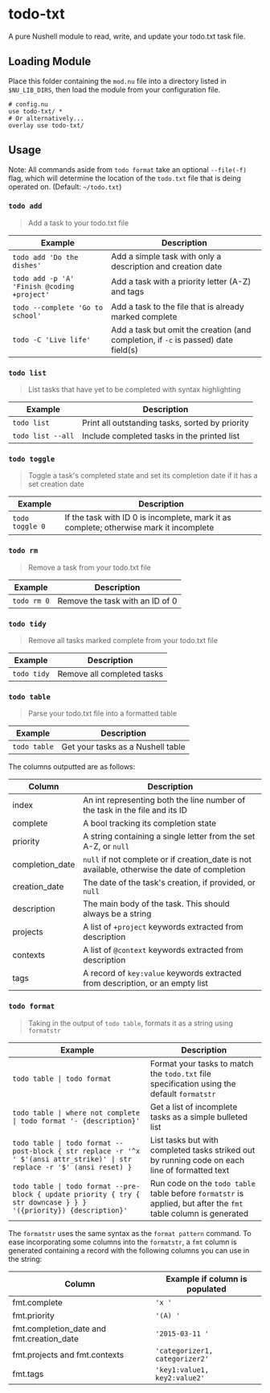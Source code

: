 # todo-txt

A pure Nushell module to read, write, and update your todo.txt task file.

## Loading Module

Place this folder containing the `mod.nu` file into a directory listed in `$NU_LIB_DIRS`, then load the module from your configuration file.

```nushell
# config.nu
use todo-txt/ *
# Or alternatively...
overlay use todo-txt/
```

## Usage

Note: All commands aside from `todo format` take an optional `--file(-f)` flag, which will determine the location of the `todo.txt` file that is deing operated on. (Default: `~/todo.txt`)

### `todo add`

> Add a task to your todo.txt file

| Example | Description |
| ------- | ----------- |
| `todo add 'Do the dishes'` | Add a simple task with only a description and creation date |
| `todo add -p 'A' 'Finish @coding +project'` | Add a task with a priority letter (A-Z) and tags |
| `todo --complete 'Go to school'` | Add a task to the file that is already marked complete |
| `todo -C 'Live life'` | Add a task but omit the creation (and completion, if `-c` is passed) date field(s) |

### `todo list`

> List tasks that have yet to be completed with syntax highlighting

| Example | Description |
| ------- | ----------- |
| `todo list` | Print all outstanding tasks, sorted by priority |
| `todo list --all` | Include completed tasks in the printed list |

### `todo toggle`

> Toggle a task's completed state and set its completion date if it has a set creation date

| Example | Description |
| ------- | ----------- |
| `todo toggle 0` | If the task with ID 0 is incomplete, mark it as complete; otherwise mark it incomplete |

### `todo rm`

> Remove a task from your todo.txt file

| Example | Description |
| ------- | ----------- |
| `todo rm 0` | Remove the task with an ID of 0 |

### `todo tidy`

> Remove all tasks marked complete from your todo.txt file

| Example | Description |
| ------- | ----------- |
| `todo tidy` | Remove all completed tasks |

### `todo table`

> Parse your todo.txt file into a formatted table

| Example | Description |
| ------- | ----------- |
| `todo table` | Get your tasks as a Nushell table |

The columns outputted are as follows:

| Column | Description |
| ------ | ----------- |
| index | An int representing both the line number of the task in the file and its ID |
| complete | A bool tracking its completion state |
| priority | A string containing a single letter from the set A-Z, or `null` |
| completion_date | `null` if not complete or if creation_date is not available, otherwise the date of completion |
| creation_date | The date of the task's creation, if provided, or `null` |
| description | The main body of the task. This should always be a string |
| projects | A list of `+project` keywords extracted from description |
| contexts | A list of `@context` keywords extracted from description |
| tags | A record of `key:value` keywords extracted from description, or an empty list |

### `todo format`

> Taking in the output of `todo table`, formats it as a string using `formatstr`

| Example | Description |
| ------- | ----------- |
| `todo table \| todo format` | Format your tasks to match the `todo.txt` file specification using the default `formatstr` |
| `todo table \| where not complete \| todo format '- {description}'` | Get a list of incomplete tasks as a simple bulleted list |
| `todo table \| todo format --post-block { str replace -r '^x ' $'(ansi attr_strike)' \| str replace -r '$' (ansi reset) }` | List tasks but with completed tasks striked out by running code on each line of formatted text |
| `todo table \| todo format --pre-block { update priority { try { str downcase } } } '({priority}) {description}'` | Run code on the `todo table` table before `formatstr` is applied, but after the `fmt` table column is generated |

The `formatstr` uses the same syntax as the `format pattern` command. To ease incorporating some columns into the `formatstr`, a `fmt` column is generated containing a record with the following columns you can use in the string:

| Column | Example if column is populated |
| ------ | ----------- |
| fmt.complete | `'x '` |
| fmt.priority | `'(A) '` |
| fmt.completion_date and fmt.creation_date | `'2015-03-11 '` |
| fmt.projects and fmt.contexts | `'categorizer1, categorizer2'`
| fmt.tags | `'key1:value1, key2:value2'`
